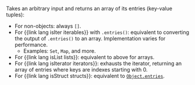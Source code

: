 Takes an arbitrary input and returns an array of its entries (key-value tuples):

  * For non-objects: always `[]`.
  * For {{link lang isIter iterables}} with `.entries()`: equivalent to converting the output of `.entries()` to an array. Implementation varies for performance.
    * Examples: `Set`, `Map`, and more.
  * For {{link lang isList lists}}: equivalent to above for arrays.
  * For {{link lang isIterator iterators}}: exhausts the iterator, returning an array of entries where keys are indexes starting with 0.
  * For {{link lang isStruct structs}}: equivalent to [`Object.entries`](https://developer.mozilla.org/en-US/docs/Web/JavaScript/Reference/Global_Objects/Object/entries).
